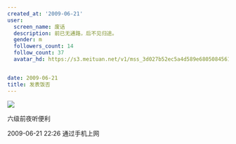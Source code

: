 ```yaml
---
created_at: '2009-06-21'
user:
  screen_name: 废话
  description: 前已无通路，后不见归途。
  gender: m
  followers_count: 14
  follow_count: 37
  avatar_hd: https://s3.meituan.net/v1/mss_3d027b52ec5a4d589e68050845611e68/avatar/l0/00/3p/b8.jpg?1206814696


date: 2009-06-21
title: 发表饭否
---
```


![](https://s3-img.meituan.net/v1/mss_3d027b52ec5a4d589e68050845611e68/ff/n0/00/8g/3q_192138.jpg@596w_1l.jpg)

六级前夜听便利


2009-06-21 22:26 通过手机上网
